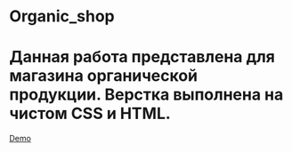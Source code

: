 # Organic_shop
<h1>Данная работа представлена для магазина органической продукции. Верстка выполнена на чистом CSS и HTML.</h1>

<a href="https://tanusha01.github.io/Organic_shop/">Demo</a>

